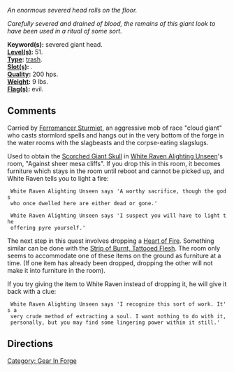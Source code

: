 *An enormous severed head rolls on the floor.*

*Carefully severed and drained of blood, the remains of this giant look
to have been used in a ritual of some sort.*

**Keyword(s):** severed giant head.  
**[Level(s)](Object_Level "wikilink"):** 51.  
**[Type](:Category:_Object_Types "wikilink"):**
[trash](:Category:_Trash "wikilink").  
**[Slot(s)](Object_Slots "wikilink"):** .  
**[Quality](Object_Quality "wikilink"):** 200 hps.  
**[Weight](Object_Weight "wikilink"):** 9 lbs.  
**[Flag(s)](:Category:_Object_Flags "wikilink"):** evil.  

## Comments

Carried by [Ferromancer Sturmiet](Ferromancer_Sturmiet "wikilink"), an
aggressive mob of race "cloud giant" who casts stormlord spells and
hangs out in the very bottom of the forge in the water rooms with the
slagbeasts and the corpse-eating slagslugs.

Used to obtain the [Scorched Giant
Skull](Scorched_Giant_Skull "wikilink") in [White Raven Alighting
Unseen](White_Raven_Alighting_Unseen "wikilink")'s room, "Against sheer
mesa cliffs". If you drop this in this room, it becomes furniture which
stays in the room until reboot and cannot be picked up, and White Raven
tells you to light a fire:

` White Raven Alighting Unseen says 'A worthy sacrifice, though the gods`  
` who once dwelled here are either dead or gone.'`  
` `  
` White Raven Alighting Unseen says 'I suspect you will have to light the`  
` offering pyre yourself.'`

The next step in this quest involves dropping a [Heart of
Fire](Heart_of_Fire "wikilink"). Something similar can be done with the
[Strip of Burnt, Tattooed
Flesh](Strip_of_Burnt,_Tattooed_Flesh "wikilink"). The room only seems
to accommodate one of these items on the ground as furniture at a time.
(If one item has already been dropped, dropping the other will not make
it into furniture in the room).

If you try giving the item to White Raven instead of dropping it, he
will give it back with a clue:

` White Raven Alighting Unseen says 'I recognize this sort of work. It's a`  
` very crude method of extracting a soul. I want nothing to do with it,`  
` personally, but you may find some lingering power within it still.'`

## Directions

[Category: Gear In Forge](Category:_Gear_In_Forge "wikilink")
